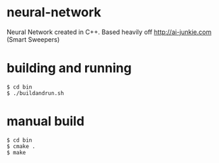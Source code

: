 # neural-network
Neural Network created in C++. Based heavily off <http://ai-junkie.com> (Smart Sweepers)  

# building and running
```
$ cd bin  
$ ./buildandrun.sh
```
# manual build
```
$ cd bin  
$ cmake .  
$ make  
```
